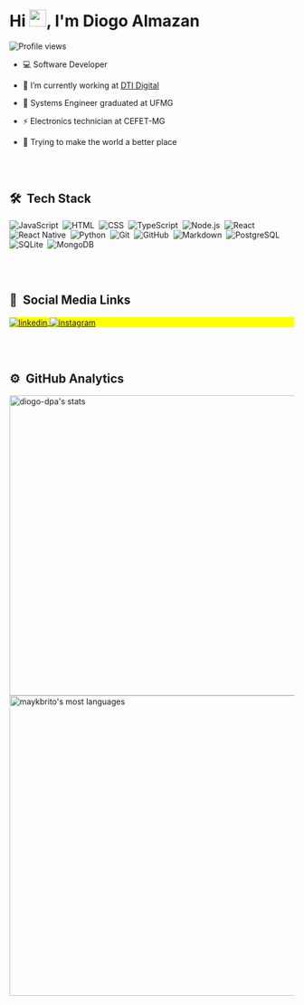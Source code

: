 
<h1 align="left">Hi <img src="https://raw.githubusercontent.com/kaueMarques/kaueMarques/master/hi.gif" width="30px">, I'm Diogo Almazan</h1>
<p align="left"> <img src="https://komarev.com/ghpvc/?username=diogo-dpa&color=green" alt="Profile views" /> </p>

- 💻 Software Developer 

- 🔭 I’m currently working at [DTI Digital](https://www.linkedin.com/company/dtidigital/mycompany/)

- 📗 Systems Engineer graduated at UFMG

- ⚡ Electronics technician at CEFET-MG

- 💭 Trying to make the world a better place

<br><br>

## 🛠 &nbsp;Tech Stack

![JavaScript](https://img.shields.io/badge/-JavaScript-05122A?style=flat&logo=javascript)&nbsp;
![HTML](https://img.shields.io/badge/-HTML-05122A?style=flat&logo=HTML5)&nbsp;
![CSS](https://img.shields.io/badge/-CSS-05122A?style=flat&logo=CSS3&logoColor=1572B6)&nbsp;
![TypeScript](https://img.shields.io/badge/-TypeScript-05122A?style=flat&logo=typescript)&nbsp;
![Node.js](https://img.shields.io/badge/-Node.js-05122A?style=flat&logo=node.js)&nbsp;
![React](https://img.shields.io/badge/-React-05122A?style=flat&logo=react)&nbsp;
![React Native](https://img.shields.io/badge/-React%20Native-05122A?style=flat&logo=reactnative)&nbsp;
![Python](https://img.shields.io/badge/-Python-05122A?style=flat&logo=python)&nbsp;
![Git](https://img.shields.io/badge/-Git-05122A?style=flat&logo=git)&nbsp;
![GitHub](https://img.shields.io/badge/-GitHub-05122A?style=flat&logo=github)&nbsp;
![Markdown](https://img.shields.io/badge/-Markdown-05122A?style=flat&logo=markdown)&nbsp;
![PostgreSQL](https://img.shields.io/badge/-PostgreSQL-05122A?style=flat&logo=postgresql)&nbsp;
![SQLite](https://img.shields.io/badge/-SQLite-05122A?style=flat&logo=sqlite)&nbsp;
![MongoDB](https://img.shields.io/badge/-MongoDB-05122A?style=flat&logo=mongodb)&nbsp;

<br><br>

## 📣 &nbsp;Social Media Links

<p align="left" style="background:yellow">
<a href="https://linkedin.com/in/diogo-de-paula-almazan" target="_blank">
  <img align="center" src="https://img.shields.io/badge/-Diogo%20Almazan-05122A?style=flat&logo=linkedin" alt="linkedin"/>
</a>
<a href="https://instagram.com/diogo_dpa" target="_blank">
 <img align="center" src="https://img.shields.io/badge/-diogo_dpa-05122A?style=flat&logo=instagram" alt="instagram"/>
</a>
</p>

<br><br>

## ⚙️ &nbsp;GitHub Analytics

<p align="left">
<img width="530em" src="https://github-readme-stats.vercel.app/api?username=diogo-dpa&show_icons=true&theme=vision-friendly-dark" alt="diogo-dpa's stats"/>
<img width="530em" src="https://github-readme-stats.vercel.app/api/top-langs/?username=diogo-dpa&layout=compact&theme=vision-friendly-dark" alt="maykbrito's most languages"/>
</p>


